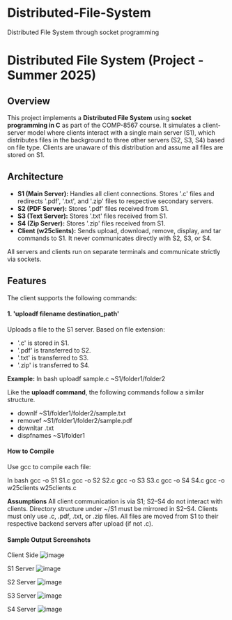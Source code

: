 # Distributed-File-System
Distributed File System through socket programming

# Distributed File System (Project - Summer 2025)

## Overview

This project implements a **Distributed File System** using **socket programming in C** as part of the COMP-8567 course. It simulates a client-server model where clients interact with a single main server (S1), which distributes files in the background to three other servers (S2, S3, S4) based on file type. Clients are unaware of this distribution and assume all files are stored on S1.

## Architecture

- **S1 (Main Server):** Handles all client connections. Stores '.c' files and redirects '.pdf', '.txt', and '.zip' files to respective secondary servers.
- **S2 (PDF Server):** Stores '.pdf' files received from S1.
- **S3 (Text Server):** Stores '.txt' files received from S1.
- **S4 (Zip Server):** Stores '.zip' files received from S1.
- **Client (w25clients):** Sends upload, download, remove, display, and tar commands to S1. It never communicates directly with S2, S3, or S4.

All servers and clients run on separate terminals and communicate strictly via sockets.

## Features

The client supports the following commands:

#### 1. 'uploadf filename destination_path'
Uploads a file to the S1 server. Based on file extension:
- '.c' is stored in S1.
- '.pdf' is transferred to S2.
- '.txt' is transferred to S3.
- '.zip' is transferred to S4.

**Example:**
In bash
uploadf sample.c ~S1/folder1/folder2

Like the **uploadf command**, the following commands follow a similar structure.

- downlf ~S1/folder1/folder2/sample.txt
- removef ~S1/folder1/folder2/sample.pdf
- downltar .txt
- dispfnames ~S1/folder1


#### **How to Compile**
Use gcc to compile each file:

In bash
gcc -o S1 S1.c
gcc -o S2 S2.c
gcc -o S3 S3.c
gcc -o S4 S4.c
gcc -o w25clients w25clients.c

**Assumptions**
All client communication is via S1; 
S2–S4 do not interact with clients.
Directory structure under ~/S1 must be mirrored in S2–S4.
Clients must only use .c, .pdf, .txt, or .zip files.
All files are moved from S1 to their respective backend servers after upload (if not .c).


#### Sample Output Screenshots
Client Side 
![image](https://github.com/user-attachments/assets/39eca2a7-8b7f-44aa-a46c-2e3648459a8f)

S1 Server
![image](https://github.com/user-attachments/assets/cf10b1cd-8d00-49ca-8b19-4d76a2b59cc9)

S2 Server
![image](https://github.com/user-attachments/assets/46637e5c-46ba-41f7-a552-1de3a714d6dc)

S3 Server
![image](https://github.com/user-attachments/assets/1a1501d7-e4be-45ff-b1ee-090bf3481f2c)

S4 Server
![image](https://github.com/user-attachments/assets/7c742548-e18c-4721-b872-de20c8ad129a)




